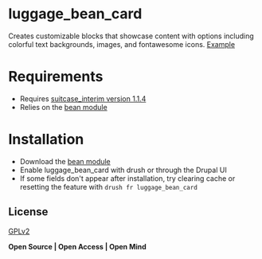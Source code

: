 # luggage_bean_card
Creates customizable blocks that showcase content with options including colorful text backgrounds, images, and fontawesome icons. [Example]

# Requirements
- Requires [suitcase_interim version 1.1.4]
- Relies on the [bean module]

# Installation
- Download the [bean module]
- Enable luggage_bean_card with drush or through the Drupal UI
- If some fields don't appear after installation, try clearing cache or resetting the feature with `drush fr luggage_bean_card`

## License

[GPLv2]

**Open Source | Open Access | Open Mind**

[Example]:https://www.biology-it.iastate.edu/luggage_doc/content-cards
[suitcase_interim version 1.1.4]:https://github.com/isubit/suitcase_interim/releases/tag/1.1.4
[bean module]:https://www.drupal.org/project/bean
[GPLv2]:http://www.gnu.org/licenses/gpl-2.0.html
